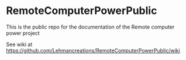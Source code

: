 # RemoteComputerPowerPublic

This is the public repo for the documentation of the Remote computer power project

See wiki at
https://github.com/Lehmancreations/RemoteComputerPowerPublic/wiki
